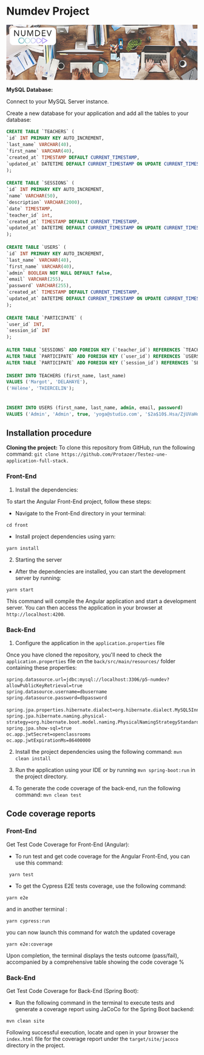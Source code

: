 # Numdev Project

![NumDev Logo](./ressources/images/numdev.png)

**MySQL Database:**

Connect to your MySQL Server instance.

Create a new database for your application and add all the tables to your database:

```sql
CREATE TABLE `TEACHERS` (
`id` INT PRIMARY KEY AUTO_INCREMENT,
`last_name` VARCHAR(40),
`first_name` VARCHAR(40),
`created_at` TIMESTAMP DEFAULT CURRENT_TIMESTAMP,
`updated_at` DATETIME DEFAULT CURRENT_TIMESTAMP ON UPDATE CURRENT_TIMESTAMP
);

CREATE TABLE `SESSIONS` (
`id` INT PRIMARY KEY AUTO_INCREMENT,
`name` VARCHAR(50),
`description` VARCHAR(2000),
`date` TIMESTAMP,
`teacher_id` int,
`created_at` TIMESTAMP DEFAULT CURRENT_TIMESTAMP,
`updated_at` DATETIME DEFAULT CURRENT_TIMESTAMP ON UPDATE CURRENT_TIMESTAMP
);

CREATE TABLE `USERS` (
`id` INT PRIMARY KEY AUTO_INCREMENT,
`last_name` VARCHAR(40),
`first_name` VARCHAR(40),
`admin` BOOLEAN NOT NULL DEFAULT false,
`email` VARCHAR(255),
`password` VARCHAR(255),
`created_at` TIMESTAMP DEFAULT CURRENT_TIMESTAMP,
`updated_at` DATETIME DEFAULT CURRENT_TIMESTAMP ON UPDATE CURRENT_TIMESTAMP
);

CREATE TABLE `PARTICIPATE` (
`user_id` INT,
`session_id` INT
);

ALTER TABLE `SESSIONS` ADD FOREIGN KEY (`teacher_id`) REFERENCES `TEACHERS` (`id`);
ALTER TABLE `PARTICIPATE` ADD FOREIGN KEY (`user_id`) REFERENCES `USERS` (`id`);
ALTER TABLE `PARTICIPATE` ADD FOREIGN KEY (`session_id`) REFERENCES `SESSIONS` (`id`);

INSERT INTO TEACHERS (first_name, last_name)
VALUES ('Margot', 'DELAHAYE'),
('Hélène', 'THIERCELIN');


INSERT INTO USERS (first_name, last_name, admin, email, password)
VALUES ('Admin', 'Admin', true, 'yoga@studio.com', '$2a$10$.Hsa/ZjUVaHqi0tp9xieMeewrnZxrZ5pQRzddUXE/WjDu2ZThe6Iq');
```

## Installation procedure

**Cloning the project:**
To clone this repository from GitHub, run the following command: `git clone https://github.com/Protazer/Testez-une-application-full-stack.`

### Front-End

1. Install the dependencies:

To start the Angular Front-End project, follow these steps:

- Navigate to the Front-End directory in your terminal:

```shell
cd front
```

- Install project dependencies using yarn:

```shell
yarn install
```

2. Starting the server

- After the dependencies are installed, you can start the development server by running:

```shell
yarn start
```

This command will compile the Angular application and start a development server.
You can then access the application in your browser at `http://localhost:4200`.

### Back-End

1. Configure the application in the `application.properties` file

Once you have cloned the repository, you'll need to check the `application.properties` file on the `back/src/main/resources/` folder containing these properties:

```properties
spring.datasource.url=jdbc:mysql://localhost:3306/p5-numdev?allowPublicKeyRetrieval=true
spring.datasource.username=dbusername
spring.datasource.password=dbpassword

spring.jpa.properties.hibernate.dialect=org.hibernate.dialect.MySQL5InnoDBDialect
spring.jpa.hibernate.naming.physical-strategy=org.hibernate.boot.model.naming.PhysicalNamingStrategyStandardImpl
spring.jpa.show-sql=true
oc.app.jwtSecret=openclassrooms
oc.app.jwtExpirationMs=86400000
```

2. Install the project dependencies using the following command: `mvn clean install`

3. Run the application using your IDE or by running `mvn spring-boot:run` in the project directory.

4. To generate the code coverage of the back-end, run the following command: `mvn clean test`

## Code coverage reports

### Front-End

Get Test Code Coverage for Front-End (Angular):

- To run test and get code coverage for the Angular Front-End, you can use this command:

```shell
 yarn test
```

- To get the Cypress E2E tests coverage, use the following command:

```shell
yarn e2e 
```
and in another terminal :

```shell
yarn cypress:run
```
 you can now launch this command for watch the updated coverage
```shell
yarn e2e:coverage
```

Upon completion, the terminal displays the tests outcome (pass/fail), accompanied by a comprehensive table showing the code coverage %

### Back-End

Get Test Code Coverage for Back-End (Spring Boot):

- Run the following command in the terminal to execute tests and generate a coverage report using JaCoCo for the Spring Boot backend:

```shell
mvn clean site
```
Following successful execution, locate and open in your browser the `index.html` file for the coverage report under the `target/site/jacoco` directory in the project.
